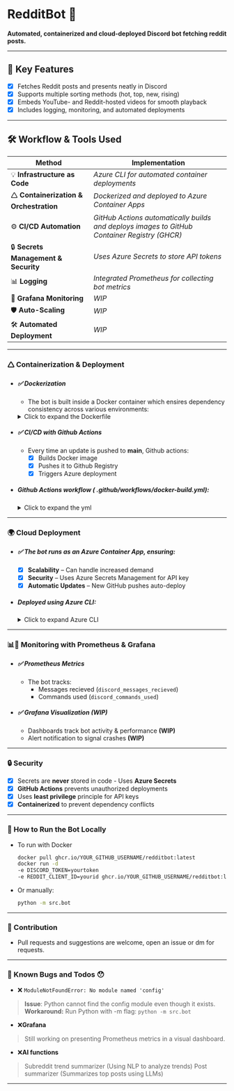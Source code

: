 # RedditBot 🚀
**Automated, containerized and cloud-deployed Discord bot fetching reddit posts.**

---
## 🌟 Key Features
- [x] Fetches Reddit posts and presents neatly in Discord
- [x] Supports multiple sorting methods (hot, top, new, rising)
- [x] Embeds YouTube- and Reddit-hosted videos for smooth playback
- [x] Includes logging, monitoring, and automated deployments
---

## 🛠️  Workflow & Tools Used
| Method                            | Implementation |
|----------------------------------|-------------------------------------------|
| 💡 **Infrastructure as Code**       | *Azure CLI for automated container deployments* |
| 🛆 **Containerization & Orchestration** | *Dockerized and deployed to Azure Container Apps* |
| ⚙️ **CI/CD Automation**                | *GitHub Actions automatically builds and deploys images to GitHub Container Registry (GHCR)* |
| 🔒 **Secrets Management & Security**   | *Uses Azure Secrets to store API tokens* |
| 📊 **Logging**                           | *Integrated Prometheus for collecting bot metrics* |
| 🐳 **Grafana Monitoring**                | *WIP* |
| 🛡️ **Auto-Scaling**                      | *WIP* |
| 🛠️ **Automated Deployment**              | *WIP* |


---
### 🛆 Containerization & Deployment
- #####  ✅ Dockerization
  - The bot is built inside a Docker container which ensires dependency consistency across various environments:
  <details>
    <summary>Click to expand the Dockerfile</summary>

  ```dockerfile
  FROM python:3.10
  WORKDIR /app
  COPY . .
  RUN pip install -r requirements.txt
  CMD ["python", "src/bot.py"]
  ```
  </details>

- ##### ✅ CI/CD with Github Actions
  - Every time an update is pushed to **main**, Github actions:
     - [x] Builds Docker image
     - [x] Pushes it to Github Registry
     - [x] Triggers Azure deployment

 - ##### Github Actions workflow ( .github/workflows/docker-build.yml):
    <details>
      <summary>Click to expand the yml</summary>

    ```yml
      on: push
      jobs:
        build-and-push:
          runs-on: ubuntu-latest
          steps:
            - name: Checkout code
              uses: actions/checkout@v3
            - name: Log in to GHCR
              uses: docker/login-action@v2
              with:
                registry: ghcr.io
                username: ${{ github.actor }}
                password: ${{ secrets.GHCR_TOKEN }}
            - name: Build and push image
              uses: docker/build-push-action@v3
              with:
                push: true
                tags: ghcr.io/${{ github.repository_owner }}/redditbot:latest
    ```
    </details>
---

### 🌍 Cloud Deployment

- ##### ✅ The bot runs as an Azure Container App, ensuring:
  - [x] **Scalability** – Can handle increased demand
  - [x] **Security** – Uses Azure Secrets Management for API key
  - [x] **Automatic Updates** – New GitHub pushes auto-deploy
 - ##### Deployed using Azure CLI:
    <details>
      <summary>Click to expand Azure CLI</summary>

    ```bash
    az containerapp create \
      --name redditbot \
      --resource-group redditbot-group \
      --image ghcr.io/GITHUB_USERNAME/redditbot:latest \
      --secrets discord-token=discord_token \
      --env-vars DISCORD_TOKEN=secretref:discord-token \
      --registry-server ghcr.io \
      --registry-username GITHUB_USERNAME \
      --registry-password GHCR_TOKEN \
      --ingress internal
    ```
    </details>

---
### 📊🐳 Monitoring with Prometheus & Grafana
- #####  ✅ Prometheus Metrics
  - The bot tracks:
    - Messages recieved (`discord_messages_recieved`)
    - Commands used (`discord_commands_used`)
- #####  ✅ Grafana Visualization **(WIP)**
  - Dashboards track bot activity & performance **(WIP)**
  - Alert notification to signal crashes **(WIP)**

---
### 🔒 Security
  - [x] Secrets are **never** stored in code - Uses **Azure Secrets**
  - [x] **GitHub Actions** prevents unauthorized deployments
  - [x] Uses **least privilege** principle for API keys
  - [x] **Containerized** to prevent dependency conflicts

---

### 🚀 How to Run the Bot Locally

- To run with Docker
  ```bash
  docker pull ghcr.io/YOUR_GITHUB_USERNAME/redditbot:latest
  docker run -d
  -e DISCORD_TOKEN=yourtoken
  -e REDDIT_CLIENT_ID=yourid ghcr.io/YOUR_GITHUB_USERNAME/redditbot:latest
  ```
- Or manually:
  ```bash
  python -m src.bot
  ```
---
### 🌟 Contribution
- Pull requests and suggestions are welcome, open an issue or dm for requests.

---
### 🚧 Known Bugs and Todos 😯

- ❌ ```ModuleNotFoundError: No module named 'config'```
 > **Issue**: Python cannot find the config module even though it exists.
  **Workaround:** Run Python with -m flag: `python -m src.bot`

- ❌**Grafana**
> Still working on presenting Prometheus metrics in a visual dashboard.

- ❌**AI functions**
> Subreddit trend summarizer (Using NLP to analyze trends)
 Post summarizer (Summarizes top posts using LLMs)


---

